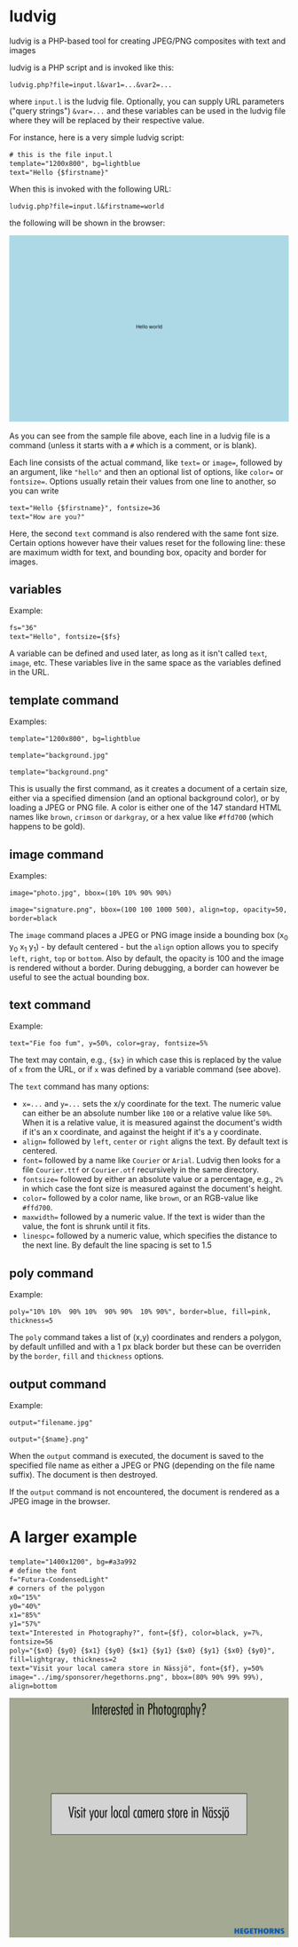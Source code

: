 # ludvig
ludvig is a PHP-based tool for creating JPEG/PNG composites with text and images

ludvig is a PHP script and is invoked like this:
```
ludvig.php?file=input.l&var1=...&var2=...
```
where `input.l` is the ludvig file.  Optionally, you can supply URL parameters ("query strings") `&var=...` and these variables can be used in the ludvig file where they will be replaced by their respective value.

For instance, here is a very simple ludvig script:
```
# this is the file input.l
template="1200x800", bg=lightblue
text="Hello {$firstname}"
```
When this is invoked with the following URL:
```
ludvig.php?file=input.l&firstname=world
```
the following will be shown in the browser:

![output from input.l](https://github.com/kjepo/ludvig/blob/main/input-output.jpg)

As you can see from the sample file above, each line in a ludvig file is a command (unless it starts with a `#` which is a comment, or is blank).

Each line consists of the actual command, like `text=` or `image=`, followed by an argument, like `"hello"` and then an optional list of options, like `color=` or `fontsize=`.  Options usually retain their values from one line to another, so you can write
```
text="Hello {$firstname}", fontsize=36
text="How are you?"
```
Here, the second `text` command is also rendered with the same font size.  Certain options however have their values reset for the following line: these are maximum width for text, and bounding box, opacity and border for images.

## variables
Example:
```
fs="36"
text="Hello", fontsize={$fs}
```
A variable can be defined and used later, as long as it isn't called `text`, `image`, etc.
These variables live in the same space as the variables defined in the URL.

## template command
Examples:
```
template="1200x800", bg=lightblue
```
```
template="background.jpg"
```
```
template="background.png"
```
This is usually the first command, as it creates a document of a certain size, either via a specified dimension (and an optional background color), or by loading a JPEG or PNG file.
A color is either one of the 147 standard HTML names like `brown`, `crimson` or `darkgray`, or a hex value like `#ffd700` (which happens to be gold).

## image command
Examples:
```
image="photo.jpg", bbox=(10% 10% 90% 90%)
```
```
image="signature.png", bbox=(100 100 1000 500), align=top, opacity=50, border=black
```
The `image` command places a JPEG or PNG image inside a bounding box (x<sub>0</sub> y<sub>0</sub> x<sub>1</sub> y<sub>1</sub>) - by default centered - but the `align` option allows you to specify `left`, `right`, `top` or `bottom`.  Also by default, the opacity is 100 and the image is rendered without a border.  During debugging, a border can however be useful to see the actual bounding box.

## text command
Example:
```
text="Fie foo fum", y=50%, color=gray, fontsize=5%
```
The text may contain, e.g., `{$x}` in which case this is replaced by the value of `x` from the URL,
or if `x` was defined by a variable command (see above).

The `text` command has many options:
- `x=...` and `y=...` sets the x/y coordinate for the text.  The numeric value can either be an absolute number like `100` or a relative value like `50%`.  When it is a relative value, it is measured against the document's width if it's an x coordinate, and against the height if it's a y coordinate.
- `align=` followed by `left`, `center` or `right` aligns the text. By default text is centered.
- `font=` followed by a name like `Courier` or `Arial`.  Ludvig then looks for a file `Courier.ttf` or `Courier.otf` recursively in the same directory.
- `fontsize=` followed by either an absolute value or a percentage, e.g., `2%` in which case the font size is measured against the document's height.
- `color=` followed by a color name, like `brown`, or an RGB-value like `#ffd700`.
- `maxwidth=` followed by a numeric value.  If the text is wider than the value, the font is shrunk until it fits.
- `linespc=` followed by a numeric value, which specifies the distance to the next line.  By default the line spacing is set to 1.5

## poly command
Example:
```
poly="10% 10%  90% 10%  90% 90%  10% 90%", border=blue, fill=pink, thickness=5
```
The `poly` command takes a list of (x,y) coordinates and renders a polygon, by default unfilled and with a 1 px black border but these can be overriden by the `border`, `fill` and `thickness` options.

## output command
Example:
```
output="filename.jpg"
```
```
output="{$name}.png"
```
When the `output` command is executed, the document is saved to the specified file name as either a JPEG or PNG (depending on the file name suffix).  The document is then destroyed.

If the `output` command is not encountered, the document is rendered as a JPEG image in the browser.

# A larger example
```
template="1400x1200", bg=#a3a992
# define the font
f="Futura-CondensedLight"
# corners of the polygon
x0="15%"
y0="40%"
x1="85%"
y1="57%"
text="Interested in Photography?", font={$f}, color=black, y=7%, fontsize=56
poly="{$x0} {$y0} {$x1} {$y0} {$x1} {$y1} {$x0} {$y1} {$x0} {$y0}", fill=lightgray, thickness=2
text="Visit your local camera store in Nässjö", font={$f}, y=50%
image="../img/sponsorer/hegethorns.png", bbox=(80% 90% 99% 99%), align=bottom
```
![Output](https://github.com/kjepo/ludvig/blob/main/hegethorns.jpeg)




